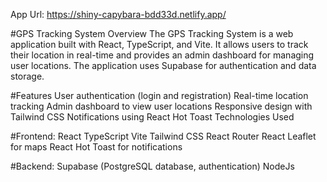 App Url: https://shiny-capybara-bdd33d.netlify.app/

#GPS Tracking System
Overview
The GPS Tracking System is a web application built with React, TypeScript, and Vite. It allows users to track their location in real-time and provides an admin dashboard for managing user locations. The application uses Supabase for authentication and data storage.

#Features
User authentication (login and registration)
Real-time location tracking
Admin dashboard to view user locations
Responsive design with Tailwind CSS
Notifications using React Hot Toast
Technologies Used

#Frontend:
React
TypeScript
Vite
Tailwind CSS
React Router
React Leaflet for maps
React Hot Toast for notifications

#Backend:
Supabase (PostgreSQL database, authentication)
NodeJs
